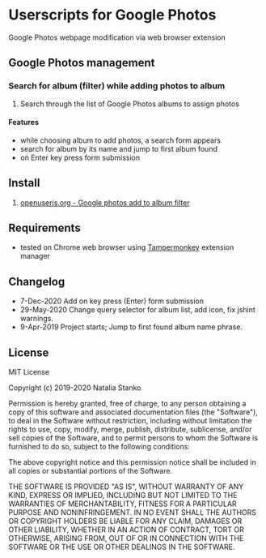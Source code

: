 # Userscripts for Google Photos

Google Photos webpage modification via web browser extension

## Google Photos management

### Search for album (filter) while adding photos to album

1. Search through the list of Google Photos albums to assign photos

#### Features

* while choosing album to add photos, a search form appears
* search for album by its name and jump to first album found
* on Enter key press form submission

## Install

1. [openuserjs.org - Google photos add to album filter](https://openuserjs.org/scripts/nataliastanko/Google_photos_add_to_album_filter)

## Requirements

* tested on Chrome web browser using [Tampermonkey](https://www.tampermonkey.net/) extension manager

## Changelog

* 7-Dec-2020 Add on key press (Enter) form submission
* 29-May-2020 Change query selector for album list, add icon, fix jshint warnings.
* 9-Apr-2019 Project starts; Jump to first found album name phrase.

## License

MIT License

Copyright (c) 2019-2020 Natalia Stanko

Permission is hereby granted, free of charge, to any person obtaining a copy of this software and associated documentation files (the "Software"), to deal in the Software without restriction, including without limitation the rights to use, copy, modify, merge, publish, distribute, sublicense, and/or sell copies of the Software, and to permit persons to whom the Software is furnished to do so, subject to the following conditions:

The above copyright notice and this permission notice shall be included in all copies or substantial portions of the Software.

THE SOFTWARE IS PROVIDED "AS IS", WITHOUT WARRANTY OF ANY KIND, EXPRESS OR IMPLIED, INCLUDING BUT NOT LIMITED TO THE WARRANTIES OF MERCHANTABILITY, FITNESS FOR A PARTICULAR PURPOSE AND NONINFRINGEMENT. IN NO EVENT SHALL THE AUTHORS OR COPYRIGHT HOLDERS BE LIABLE FOR ANY CLAIM, DAMAGES OR OTHER LIABILITY, WHETHER IN AN ACTION OF CONTRACT, TORT OR OTHERWISE, ARISING FROM, OUT OF OR IN CONNECTION WITH THE SOFTWARE OR THE USE OR OTHER DEALINGS IN THE SOFTWARE.
